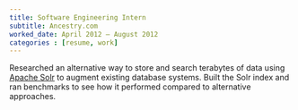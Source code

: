 ```yaml
---
title: Software Engineering Intern
subtitle: Ancestry.com
worked_date: April 2012 – August 2012
categories : [resume, work]
---
```

Researched an alternative way to store and search terabytes of data using [Apache Solr][solr] to augment existing database systems. Built the Solr index and ran benchmarks to see how it performed compared to alternative approaches.

[solr]: http://lucene.apache.org/solr/
